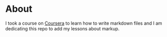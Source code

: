 # About

I took a course on [Coursera](https://www.coursera.org/learn/learn-markdown) to learn how to write markdown files and I am dedicating this repo to add my lessons about markup.


